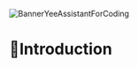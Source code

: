 
![BannerYeeAssistantForCoding](https://user-images.githubusercontent.com/76060398/106156596-05730980-6182-11eb-98a4-6a1ef2554102.png)

# 🦖Introduction
